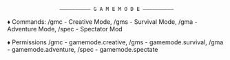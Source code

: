                      —————————— G A M E M O D E ——————————



♦ Commands:
/gmc - Creative Mode,
/gms - Survival Mode,
/gma - Adventure Mode,
/spec - Spectator Mod

♦ Permissions
/gmc - gamemode.creative,
/gms - gamemode.survival,
/gma - gamemode.adventure,
/spec - gamemode.spectate
